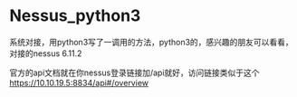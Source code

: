 # Nessus_python3
系统对接，用python3写了一调用的方法，python3的，感兴趣的朋友可以看看，对接的nessus 6.11.2



官方的api文档就在你nessus登录链接加/api就好，访问链接类似于这个
https://10.10.19.5:8834/api#/overview
